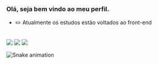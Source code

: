 ### Olá, seja bem vindo ao meu perfil.

- ✏️ Atualmente os estudos estão voltados ao front-end

## 
<div>
  <a href="https://www.instagram.com/_chronald" target="_blank"><img src="https://img.shields.io/badge/-Instagram-%23E4405F?style=for-the-badge&logo=instagram&logoColor=white" target="_blank"></a>
  <a href = "mailto:cachristian912@gmail.com"><img src="https://img.shields.io/badge/-Gmail-%23333?style=for-the-badge&logo=gmail&logoColor=white" target="_blank"></a>
  <a href="https://www.linkedin.com/in/christian-ronald-7a11001a3/" target="_blank"><img src="https://img.shields.io/badge/-LinkedIn-%230077B5?style=for-the-badge&logo=linkedin&logoColor=white" target="_blank"></a> 

![Snake animation](https://github.com/chronald/chronald/blob/output/github-contribution-grid-snake.svg)
</div>
